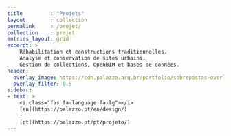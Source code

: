 ```yaml
---
title         : "Projets"
layout        : collection
permalink     : /projet/
collection    : projet
entries_layout: grid
excerpt: >
    Réhabilitation et constructions traditionnelles.
    Analyse et conservation de sites urbains.
    Gestion de collections, OpenBIM et bases de données.
header:
  overlay_image: https://cdn.palazzo.arq.br/portfolio/sobrepostas-overlay.jpg
  overlay_filter: 0.5
sidebar:
- text: >
    <i class="fas fa-language fa-lg"></i>
    [en](https://palazzo.pt/en/design/)
    ·
    [pt](https://palazzo.pt/pt/projeto/)
---
```

